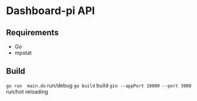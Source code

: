 # Dashboard-pi API #

## Requirements ##

* Go
* mpstat 

## Build ##

``` go run  main.do ``` run/debug
``` go build ``` build
``` gin --appPort 10000 --port 3000 ``` run/hot reloading